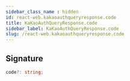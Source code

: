 ```yaml
---
sidebar_class_name : hidden
id: react-web.kakaoauthqueryresponse.code
title: KaKaoAuthQueryResponse.code
sidebar_label: KaKaoAuthQueryResponse.code
slug: /react-web.kakaoauthqueryresponse.code
---
```






## Signature

```typescript
code?: string;
```
